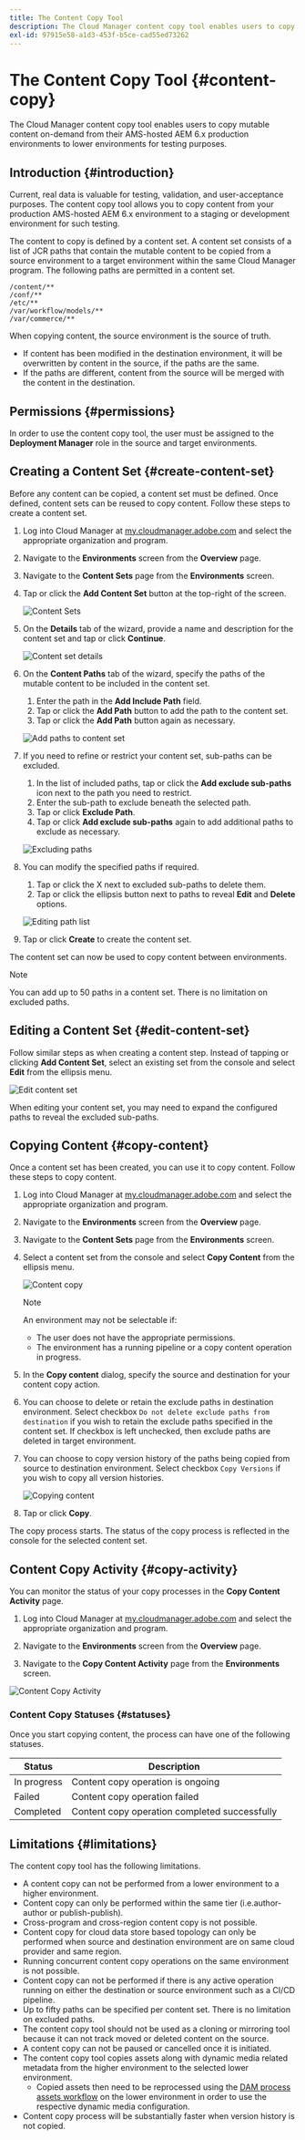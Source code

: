 ```yaml
---
title: The Content Copy Tool
description: The Cloud Manager content copy tool enables users to copy mutable content on-demand from their AMS-hosted AEM 6.x production environments to lower environments for testing purposes.
exl-id: 97915e58-a1d3-453f-b5ce-cad55ed73262
---
```


# The Content Copy Tool {#content-copy}

The Cloud Manager content copy tool enables users to copy mutable content on-demand from their AMS-hosted AEM 6.x production environments to lower environments for testing purposes.

## Introduction {#introduction}

Current, real data is valuable for testing, validation, and user-acceptance purposes. The content copy tool allows you to copy content from your production AMS-hosted AEM 6.x environment to a staging or development environment for such testing.

The content to copy is defined by a content set. A content set consists of a list of JCR paths that contain the mutable content to be copied from a source environment to a target environment within the same Cloud Manager program. The following paths are permitted in a content set.

```text
/content/**
/conf/**
/etc/**
/var/workflow/models/**
/var/commerce/**
```

When copying content, the source environment is the source of truth.

* If content has been modified in the destination environment, it will be overwritten by content in the source, if the paths are the same.
* If the paths are different, content from the source will be merged with the content in the destination.

## Permissions {#permissions}

In order to use the content copy tool, the user must be assigned to the **Deployment Manager** role in the source and target environments.

## Creating a Content Set {#create-content-set}

Before any content can be copied, a content set must be defined. Once defined, content sets can be reused to copy content. Follow these steps to create a content set.

1. Log into Cloud Manager at [my.cloudmanager.adobe.com](https://my.cloudmanager.adobe.com/) and select the appropriate organization and program.

1. Navigate to the **Environments** screen from the **Overview** page.

1. Navigate to the **Content Sets** page from the **Environments** screen.

1. Tap or click the **Add Content Set** button at the top-right of the screen.

   ![Content Sets](/help/assets/content-sets.png)

1. On the **Details** tab of the wizard, provide a name and description for the content set and tap or click **Continue**.

   ![Content set details](/help/assets/add-content-set-details.png)

1. On the **Content Paths** tab of the wizard, specify the paths of the mutable content to be included in the content set.

   1. Enter the path in the **Add Include Path** field.
   1. Tap or click the **Add Path** button to add the path to the content set.
   1. Tap or click the **Add Path** button again as necessary.

   ![Add paths to content set](/help/assets/add-content-set-paths.png)

1. If you need to refine or restrict your content set, sub-paths can be excluded.

   1. In the list of included paths, tap or click the **Add exclude sub-paths** icon next to the path you need to restrict.
   1. Enter the sub-path to exclude beneath the selected path.
   1. Tap or click **Exclude Path**.
   1. Tap or click **Add exclude sub-paths** again to add additional paths to exclude as necessary.

   ![Excluding paths](/help/assets/add-content-set-paths-excluded.png)

1. You can modify the specified paths if required.

   1. Tap or click the X next to excluded sub-paths to delete them.
   1. Tap or click the ellipsis button next to paths to reveal **Edit** and **Delete** options.

   ![Editing path list](/help/assets/add-content-set-excluded-paths.png)

1. Tap or click **Create** to create the content set.

The content set can now be used to copy content between environments.

   >[!NOTE]
   >
   >You can add up to 50 paths in a content set.
   >There is no limitation on excluded paths.

## Editing a Content Set {#edit-content-set}

Follow similar steps as when creating a content step. Instead of tapping or clicking **Add Content Set**, select an existing set from the console and select **Edit** from the ellipsis menu.

![Edit content set](/help/assets/edit-content-set.png)

When editing your content set, you may need to expand the configured paths to reveal the excluded sub-paths.

## Copying Content {#copy-content}

Once a content set has been created, you can use it to copy content. Follow these steps to copy content.

1. Log into Cloud Manager at [my.cloudmanager.adobe.com](https://my.cloudmanager.adobe.com/) and select the appropriate organization and program.

1. Navigate to the **Environments** screen from the **Overview** page.

1. Navigate to the **Content Sets** page from the **Environments** screen.

1. Select a content set from the console and select **Copy Content** from the ellipsis menu.

   ![Content copy](/help/assets/copy-content.png)

   >[!NOTE]
   >
   >An environment may not be selectable if:
   >
   >* The user does not have the appropriate permissions.
   >* The environment has a running pipeline or a copy content operation in progress.

1. In the **Copy content** dialog, specify the source and destination for your content copy action.

1. You can choose to delete or retain the exclude paths in destination environment. Select checkbox `Do not delete exclude paths from destination` if you wish to retain the exclude paths specified in the content set. If checkbox is left unchecked, then exclude paths are deleted in target environment.   

1. You can choose to copy version history of the paths being copied from source to destination environment. Select checkbox `Copy Versions` if you wish to copy all version histories.

   ![Copying content](/help/assets/copying-content.png)

1. Tap or click **Copy**.

The copy process starts. The status of the copy process is reflected in the console for the selected content set.

## Content Copy Activity {#copy-activity}

You can monitor the status of your copy processes in the **Copy Content Activity** page.

1. Log into Cloud Manager at [my.cloudmanager.adobe.com](https://my.cloudmanager.adobe.com/) and select the appropriate organization and program.

1. Navigate to the **Environments** screen from the **Overview** page.

1. Navigate to the **Copy Content Activity** page from the **Environments** screen.

![Content Copy Activity](/help/assets/copy-content-activity.png)

### Content Copy Statuses {#statuses}

Once you start copying content, the process can have one of the following statuses.

|Status|Description|
|---|---|
|In progress|Content copy operation is ongoing|
|Failed|Content copy operation failed|
|Completed|Content copy operation completed successfully|

## Limitations {#limitations}

The content copy tool has the following limitations.

* A content copy can not be performed from a lower environment to a higher environment.
* Content copy can only be performed within the same tier (i.e.author-author or publish-publish).
* Cross-program and cross-region content copy is not possible.
* Content copy for cloud data store based topology can only be performed when source and destination environment are on same cloud provider and same region.
* Running concurrent content copy operations on the same environment is not possible.
* Content copy can not be performed if there is any active operation running on either the destination or source environment such as a CI/CD pipeline.
* Up to fifty paths can be specified per content set. There is no limitation on excluded paths.
* The content copy tool should not be used as a cloning or mirroring tool because it can not track moved or deleted content on the source.
* A content copy can not be paused or cancelled once it is initiated.
* The content copy tool copies assets along with dynamic media related metadata from the higher environment to the selected lower environment.
  * Copied assets then need to be reprocessed using the [DAM process assets workflow](https://experienceleague.adobe.com/docs/experience-manager-65/assets/using/assets-workflow.html) on the lower environment in order to use the respective dynamic media configuration.
* Content copy process will be substantially faster when version history is not copied.
